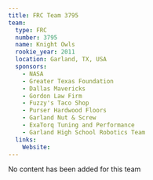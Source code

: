 ```yaml
---
title: FRC Team 3795
team:
  type: FRC
  number: 3795
  name: Knight Owls
  rookie_year: 2011
  location: Garland, TX, USA
  sponsors:
    - NASA
    - Greater Texas Foundation
    - Dallas Mavericks
    - Gordon Law Firm
    - Fuzzy's Taco Shop
    - Purser Hardwood Floors
    - Garland Nut & Screw
    - ExaTorq Tuning and Performance
    - Garland High School Robotics Team
  links:
    Website: 
---
```

No content has been added for this team